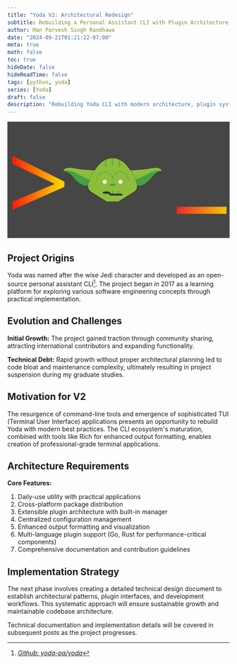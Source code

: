 ```yaml
---
title: "Yoda V2: Architectural Redesign"
subtitle: Rebuilding a Personal Assistant CLI with Plugin Architecture
author: Man Parvesh Singh Randhawa
date: "2024-09-21T01:21:22-07:00"
meta: true
math: false
toc: true
hideDate: false
hideReadTime: false
tags: [python, yoda]
series: [Yoda]
draft: false
description: "Rebuilding Yoda CLI with modern architecture, plugin system, and TUI capabilities"
---
```


![](https://github.com/yoda-pa/yoda/raw/v2/logo.png)

## Project Origins

Yoda was named after the wise Jedi character and developed as an open-source personal assistant CLI[^1]. The project began in 2017 as a learning platform for exploring various software engineering concepts through practical implementation.

[^1]: _[Github: yoda-pa/yoda](https://github.com/yoda-pa/yoda/)_

## Evolution and Challenges

**Initial Growth:** The project gained traction through community sharing, attracting international contributors and expanding functionality.

**Technical Debt:** Rapid growth without proper architectural planning led to code bloat and maintenance complexity, ultimately resulting in project suspension during my graduate studies.

## Motivation for V2

The resurgence of command-line tools and emergence of sophisticated TUI (Terminal User Interface) applications presents an opportunity to rebuild Yoda with modern best practices. The CLI ecosystem's maturation, combined with tools like Rich for enhanced output formatting, enables creation of professional-grade terminal applications.

## Architecture Requirements

**Core Features:**
1. Daily-use utility with practical applications
2. Cross-platform package distribution
3. Extensible plugin architecture with built-in manager
4. Centralized configuration management
5. Enhanced output formatting and visualization
6. Multi-language plugin support (Go, Rust for performance-critical components)
7. Comprehensive documentation and contribution guidelines

## Implementation Strategy

The next phase involves creating a detailed technical design document to establish architectural patterns, plugin interfaces, and development workflows. This systematic approach will ensure sustainable growth and maintainable codebase architecture.

Technical documentation and implementation details will be covered in subsequent posts as the project progresses.
